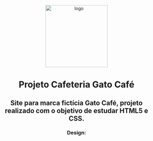<div `rgb(9, 105, 218)`>

<div align="center">
  <img src="https://github.com/marizadev/portfolio/blob/main/imagens/ICON.png" alt="logo" width="200" height="auto" />

# Projeto Cafeteria Gato Café

## Site para marca fictícia Gato Café, projeto realizado com o objetivo de estudar HTML5 e CSS.

### Design:

<img src="" />

</div>
